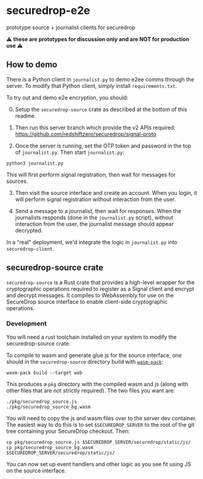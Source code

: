 # securedrop-e2e
prototype source + journalist clients for securedrop

⚠️ **these are prototypes for discussion only and are NOT for production use** ⚠️

## How to demo

There is a Python client in `journalist.py` to demo e2ee comms through the server. To modify that Python client, simply install `requirements.txt`.

To try out and demo e2e encryption, you should:

0. Setup the `securedrop-source` crate as described at the bottom of this readme.

1. Then run this server branch which provide the v2 APIs required: https://github.com/redshiftzero/securedrop/signal-proto

2. Once the server is running, set the OTP token and password in the top of `journalist.py`. Then start `journalist.py`:

```
python3 journalist.py
```

This will first perform signal registration, then wait for messages for sources.

3. Then visit the source interface and create an account. When you login, it will perform signal registration without interaction from the user.

4. Send a message to a journalist, then wait for responses. When the journalists responds (done in the `journalist.py` script), without interaction from the user, the journalist message should appear decrypted.

In a "real" deployment, we'd integrate the logic in `journalist.py` into `securedrop-client`.

## securedrop-source crate

`securedrop-source` is a Rust crate that provides a high-level wrapper for the cryptographic operations required to register as a Signal client and encrypt and decrypt messages. It compiles to WebAssembly for use on the SecureDrop source interface to enable client-side cryptographic operations.

### Development

You will need a rust toolchain installed on your system to modify the securedrop-source crate.

To compile to wasm and generate glue js for the source interface, one should in the `securedrop-source` directory build with [`wasm-pack`](https://github.com/rustwasm/wasm-pack):

```
wasm-pack build --target web
```

This produces a `pkg` directory with the compiled wasm and js (along with other files that are not strictly required). The two files you want are:

```
./pkg/securedrop_source.js
./pkg/securedrop_source_bg.wasm
```

You will need to copy the js and wasm files over to the server dev container. The easiest way to do this is to set `$SECUREDROP_SERVER` to the root of the git tree containing your SecureDrop checkout. Then:

```
cp pkg/securedrop_source.js $SECUREDROP_SERVER/securedrop/static/js/
cp pkg/securedrop_source_bg.wasm $SECUREDROP_SERVER/securedrop/static/js/
```

You can now set up event handlers and other logic as you see fit using JS on the source interface.
